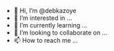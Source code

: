 - 👋 Hi, I’m @debkazoye
- 👀 I’m interested in ...
- 🌱 I’m currently learning ...
- 💞️ I’m looking to collaborate on ...
- 📫 How to reach me ...

<!---
debkazoye/debkazoye is a ✨ special ✨ repository because its `README.md` (this file) appears on your GitHub profile.
You can click the Preview link to take a look at your changes.
--->
